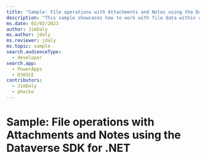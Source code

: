 ```yaml
---
title: "Sample: File operations with Attachments and Notes using the Dataverse SDK for .NET | Microsoft Docs" # Intent and product brand in a unique string of 43-59 chars including spaces
description: "This sample showcases how to work with file data within attachment and note tables." # 115-145 characters including spaces. This abstract displays in the search result.
ms.date: 02/02/2023
author: JimDaly
ms.author: jdaly
ms.reviewer: jdaly
ms.topic: sample
search.audienceType:
  - developer
search.app:
  - PowerApps
  - D365CE
contributors:
  - JimDaly
  - phecke
---
```

# Sample: File operations with Attachments and Notes using the Dataverse SDK for .NET